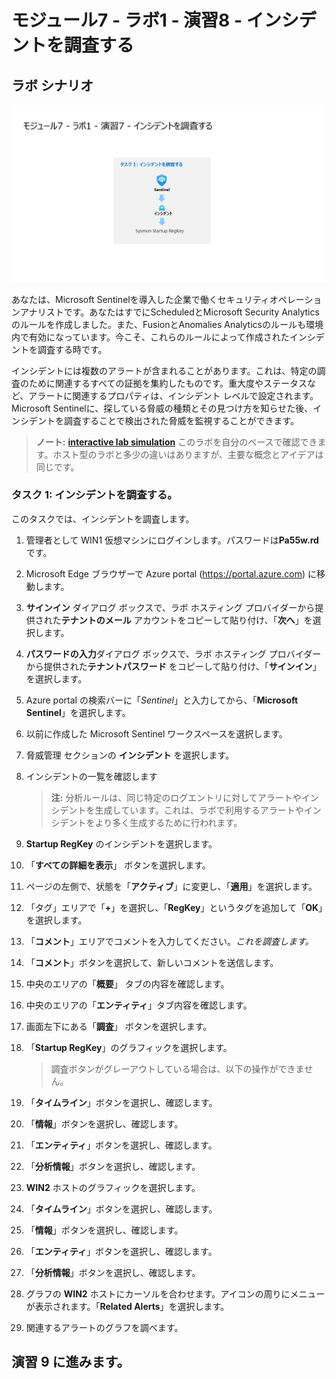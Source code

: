 # モジュール7 - ラボ1 - 演習8 - インシデントを調査する

## ラボ シナリオ

![Lab overview.](../Media/SC-200-Lab_Diagrams_Mod7_L1_Ex7.png)

あなたは、Microsoft Sentinelを導入した企業で働くセキュリティオペレーションアナリストです。あなたはすでにScheduledとMicrosoft Security Analyticsのルールを作成しました。また、FusionとAnomalies Analyticsのルールも環境内で有効になっています。今こそ、これらのルールによって作成されたインシデントを調査する時です。

インシデントには複数のアラートが含まれることがあります。これは、特定の調査のために関連するすべての証拠を集約したものです。重大度やステータスなど、アラートに関連するプロパティは、インシデント レベルで設定されます。Microsoft Sentinelに、探している脅威の種類とその見つけ方を知らせた後、インシデントを調査することで検出された脅威を監視することができます。

>**ノート:** **[interactive lab simulation](https://mslabs.cloudguides.com/guides/SC-200%20Lab%20Simulation%20-%20Investigate%20incidents)** このラボを自分のペースで確認できます。ホスト型のラボと多少の違いはありますが、主要な概念とアイデアは同じです。

### タスク 1: インシデントを調査する。

このタスクでは、インシデントを調査します。

1. 管理者として WIN1 仮想マシンにログインします。パスワードは**Pa55w.rd** です。  

2. Microsoft Edge ブラウザーで Azure portal (https://portal.azure.com) に移動します。

3. **サインイン** ダイアログ ボックスで、ラボ ホスティング プロバイダーから提供された**テナントのメール** アカウントをコピーして貼り付け、「**次へ**」を選択します。

4. **パスワードの入力**ダイアログ ボックスで、ラボ ホスティング プロバイダーから提供された**テナントパスワード** をコピーして貼り付け、「**サインイン**」を選択します。

5. Azure portal の検索バーに「*Sentinel*」と入力してから、「**Microsoft Sentinel**」を選択します。

6. 以前に作成した Microsoft Sentinel ワークスペースを選択します。

7. 脅威管理 セクションの **インシデント** を選択します。

8. インシデントの一覧を確認します

    > **注:** 分析ルールは、同じ特定のログエントリに対してアラートやインシデントを生成しています。これは、ラボで利用するアラートやインシデントをより多く生成するために行われます。
  
9. **Startup RegKey** のインシデントを選択します。

10. 「**すべての詳細を表示**」 ボタンを選択します。

11. ページの左側で、状態を「**アクティブ**」に変更し、「**適用**」を選択します。

12. 「タグ」エリアで「**+**」を選択し、「**RegKey**」というタグを追加して「**OK**」を選択します。

13. 「**コメント**」エリアでコメントを入力してください。*これを調査します。*

15. 「**コメント**」ボタンを選択して、新しいコメントを送信します。

16. 中央のエリアの「**概要**」 タブの内容を確認します。

17. 中央のエリアの「**エンティティ**」タブ内容を確認します。

18. 画面左下にある「**調査**」 ボタンを選択します。

19. 「**Startup RegKey**」のグラフィックを選択します。

    > 調査ボタンがグレーアウトしている場合は、以下の操作ができません。

20.	「**タイムライン**」ボタンを選択し、確認します。

21. 「**情報**」ボタンを選択し、確認します。

22.	「**エンティティ**」ボタンを選択し、確認します。

23.	「**分析情報**」ボタンを選択し、確認します。

24.	**WIN2** ホストのグラフィックを選択します。

25.	「**タイムライン**」ボタンを選択し、確認します。

26.	「**情報**」ボタンを選択し、確認します。

27.	「**エンティティ**」ボタンを選択し、確認します。

28.	「**分析情報**」ボタンを選択し、確認します。

29.	グラフの **WIN2** ホストにカーソルを合わせます。アイコンの周りにメニューが表示されます。「**Related Alerts**」を選択します。

30. 関連するアラートのグラフを調べます。

## 演習 9 に進みます。
